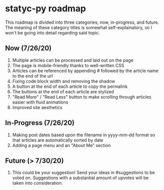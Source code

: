 # statyc-py roadmap
  
This roadmap is divided into three categories; now, in-progress, and future. The meaning of these category titles is somewhat self-explainatory, so I won't be going into detail regarding said topic.

## Now (7/26/20)
1. Multiple articles can be processed and laid out on the page
2. The page is mobile-friendly thanks to well-written CSS
3. Articles can be referenced by appending # followed by the article name to the end of the url
4. Fixing code block width and removing the shadow
5. A button at the end of each article to copy the permalink
6. The buttons at the end of each article are stylized
7. "Read More" / "Read Less" button to make scrolling through articles easier with fluid animations
8. Improved site aesthetics

## In-Progress (7/26/20)
1. Making post dates based upon the filename in yyyy-mm-dd format so that articles are automatically sorted by date
2. Adding a page menu and an "About Me" section

## Future (> 7/30/20) 
1. This could be your suggestion! Send your ideas in #suggestions to be voted on. Suggestions with a substantial amount of upvotes will be taken into consideration.
